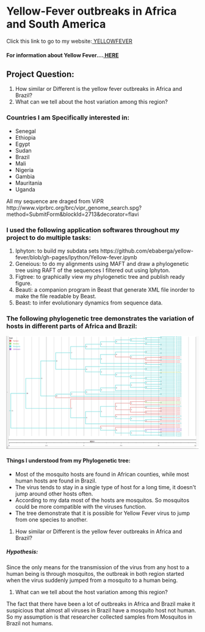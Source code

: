 

<html>
<link rel="stylesheet" type="text/css" href="eba.css">
<body>
<h1>Yellow-Fever outbreaks in Africa and South America</h1>
<p>Click this link to go to my website:<a href ="https://ebaberga.github.io/yellow-fever"> YELLOWFEVER</a></p>
<h4>For information about Yellow Fever....<a href= ""> HERE</a></h4>
<h2>Project Question:</h3>
<ol>
<li>How similar or Different is the yellow fever outbreaks in Africa and Brazil?</li>
<li>What can we tell about the host variation among this region?</li>
 
</ol>
<h3>Countries I am Specifically interested in:</h2>
<ul>
  <li>Senegal</li>
  <li>Ethiopia</li>
  <li>Egypt</li>
  <li>Sudan</li>
  <li>Brazil</li>
  <li>Mali</li>
  <li>Nigeria</li>
  <li>Gambia</li>
  <li>Mauritania</li>
  <li>Uganda</li>
</ul>
<p>All my sequence are draged from ViPR  http://www.viprbrc.org/brc/vipr_genome_search.spg?method=SubmitForm&blockId=2713&decorator=flavi</p>
<h3>I used the following application softwares throughout my project to do multiple tasks:</h3>
<ol>
<li>Iphyton: to build my subdata sets https://github.com/ebaberga/yellow-fever/blob/gh-pages/Ipython/Yellow-fever.ipynb </li>
<li>Geneious: to do my alignments using MAFT and draw a phylogenetic tree using RAFT of the sequences I filtered out using Iphyton.</li>
<li>Figtree: to graphically view my phylogenetic tree and publish ready figure.</li>
<li>Beauti: a companion program in Beast that generate XML file inorder to make the file readable by Beast. </li>
<li>Beast: to infer evolutionary dynamics from sequence data.</li>
</ol>
<h3>The following phylogenetic tree demonstrates the variation of hosts in different parts of Africa and Brazil:</h3>
<img src="tree.jpg" >
<h4>Things I understood from my Phylogenetic tree:</h4>
<ul>
<li>Most of the mosquito hosts are found in African counties, while most human hosts are found in Brazil.</li>
<li>The virus tends to stay in a single type of host for a long time, it doesn't jump around other hosts often. </li>
<li>According to my data most of the hosts are mosquitos. So mosquitos could be more compatible with the viruses function.</li>
<li>The tree demonstrate that it is possible for Yellow Fever virus to jump from one species to another.</li>
</ul>
<ol>
<li>How similar or Different is the yellow fever outbreaks in Africa and Brazil?</li>
</ol>
<h5>Hypothesis:</h5>
<p>Since the only means for the transmission of the virus from any host to a human being is through mosquitos, the outbreak in both region started when the virus suddenly jumped from a mosquito to a human being.</p>
<ol>
<li>What can we tell about the host variation among this region?</li>
</ol>
<p>The fact that there have been a lot of outbreaks in Africa and Brazil make it suspicious  that almost all viruses in Brazil have a mosquito host not human. So my assumption is that researcher collected samples from Mosquitos in Brazil not humans.</p>
</body>
</html>

